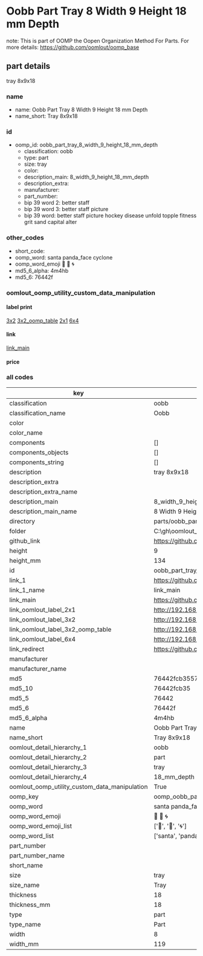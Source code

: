 # Oobb Part Tray 8 Width 9 Height 18 mm Depth  

note: This is part of OOMP the Oopen Organization Method For Parts. For more details: https://github.com/oomlout/oomp_base

##  part details
  



tray 8x9x18



### name
* name: Oobb Part Tray 8 Width 9 Height 18 mm Depth
* name_short: Tray 8x9x18 
### id
* oomp_id: oobb_part_tray_8_width_9_height_18_mm_depth
  * classification: oobb
  * type: part
  * size: tray
  * color: 
  * description_main: 8_width_9_height_18_mm_depth
  * description_extra: 
  * manufacturer: 
  * part_number: 
  * bip 39 word 2: better staff
  * bip 39 word 3: better staff picture
  * bip 39 word: better staff picture hockey disease unfold topple fitness grit sand capital alter

### other_codes
* short_code: 
* oomp_word: santa panda_face cyclone
* oomp_word_emoji :santa: :panda_face: :cyclone:
* md5_6_alpha: 4m4hb
* md5_6: 76442f






### oomlout_oomp_utility_custom_data_manipulation
#### label print
[3x2](http://192.168.1.245:1112/?label=oomp%204m4hb)
[3x2_oomp_table](http://192.168.1.108:1112/?label=oomp%204m4hb)
[2x1](http://192.168.1.242:1112/?label=oomp%204m4hb)
[6x4](http://192.168.1.55:1112/?label=oomp%204m4hb)    

#### link

[link_main](https://github.com/oomlout/oomlout_oobb_version_4_generated_parts/tree/main/navigation_oomp/oobb/part/tray/8_width_9_height_18_mm_depth/part)                              

#### price







### all codes 
| key | value |  
| --- | --- |  
| classification | oobb |  
| classification_name | Oobb |  
| color |  |  
| color_name |  |  
| components | [] |  
| components_objects | [] |  
| components_string | [] |  
| description | tray 8x9x18 |  
| description_extra |  |  
| description_extra_name |  |  
| description_main | 8_width_9_height_18_mm_depth |  
| description_main_name | 8 Width 9 Height 18 mm Depth |  
| directory | parts/oobb_part_tray_8_width_9_height_18_mm_depth |  
| folder | C:\gh\oomlout_oobb_version_4_generated_parts\parts\oobb_part_tray_8_width_9_height_18_mm_depth |  
| github_link | https://github.com/oomlout/oomlout_oomp_part_src/tree/main/parts/oobb_part_tray_8_width_9_height_18_mm_depth |  
| height | 9 |  
| height_mm | 134 |  
| id | oobb_part_tray_8_width_9_height_18_mm_depth |  
| link_1 | https://github.com/oomlout/oomlout_oobb_version_4_generated_parts/tree/main/navigation_oomp/oobb/part/tray/8_width_9_height_18_mm_depth/part |  
| link_1_name | link_main |  
| link_main | https://github.com/oomlout/oomlout_oobb_version_4_generated_parts/tree/main/navigation_oomp/oobb/part/tray/8_width_9_height_18_mm_depth/part |  
| link_oomlout_label_2x1 | http://192.168.1.242:1112/?label=oomp%204m4hb |  
| link_oomlout_label_3x2 | http://192.168.1.245:1112/?label=oomp%204m4hb |  
| link_oomlout_label_3x2_oomp_table | http://192.168.1.108:1112/?label=oomp%204m4hb |  
| link_oomlout_label_6x4 | http://192.168.1.55:1112/?label=oomp%204m4hb |  
| link_redirect | https://github.com/oomlout/oomlout_oobb_version_4_generated_parts/tree/main/parts/oobb_tray_08_09_18 |  
| manufacturer |  |  
| manufacturer_name |  |  
| md5 | 76442fcb3557fca7b49f86c748b500ac |  
| md5_10 | 76442fcb35 |  
| md5_5 | 76442 |  
| md5_6 | 76442f |  
| md5_6_alpha | 4m4hb |  
| name | Oobb Part Tray 8 Width 9 Height 18 mm Depth |  
| name_short | Tray 8x9x18  |  
| oomlout_detail_hierarchy_1 | oobb |  
| oomlout_detail_hierarchy_2 | part |  
| oomlout_detail_hierarchy_3 | tray |  
| oomlout_detail_hierarchy_4 | 18_mm_depth |  
| oomlout_oomp_utility_custom_data_manipulation | True |  
| oomp_key | oomp_oobb_part_tray_8_width_9_height_18_mm_depth |  
| oomp_word | santa panda_face cyclone |  
| oomp_word_emoji | :santa: :panda_face: :cyclone: |  
| oomp_word_emoji_list | [':santa:', ':panda_face:', ':cyclone:'] |  
| oomp_word_list | ['santa', 'panda_face', 'cyclone'] |  
| part_number |  |  
| part_number_name |  |  
| short_name |  |  
| size | tray |  
| size_name | Tray |  
| thickness | 18 |  
| thickness_mm | 18 |  
| type | part |  
| type_name | Part |  
| width | 8 |  
| width_mm | 119 |  
